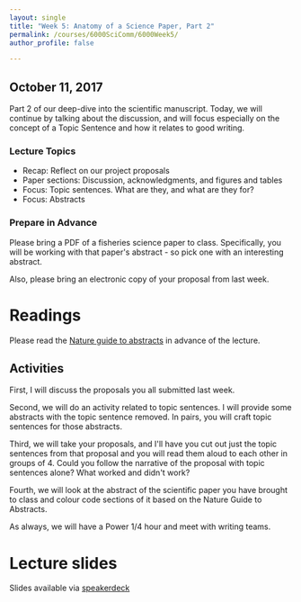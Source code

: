 ```yaml
---
layout: single
title: "Week 5: Anatomy of a Science Paper, Part 2"
permalink: /courses/6000SciComm/6000Week5/
author_profile: false

---
```


## October 11, 2017

Part 2 of our deep-dive into the scientific manuscript. Today, we will continue by talking about the discussion, and will focus especially on the concept of a Topic Sentence and how it relates to good writing.

### Lecture Topics

* Recap: Reflect on our project proposals
* Paper sections: Discussion, acknowledgments, and figures and tables
* Focus: Topic sentences. What are they, and what are they for?
* Focus: Abstracts

### Prepare in Advance

Please bring a PDF of a fisheries science paper to class. Specifically, you will be working with that paper's abstract - so pick one with an interesting abstract.

Also, please bring an electronic copy of your proposal from last week.

# Readings

Please read the [Nature guide to abstracts](http://www.nature.com/nature/authors/gta/Letter_bold_para.doc) in advance of the lecture.

## Activities

First, I will discuss the proposals you all submitted last week.

Second, we will do an activity related to topic sentences. I will provide some abstracts with the topic sentence removed. In pairs, you will craft topic sentences for those abstracts.

Third, we will take your proposals, and I'll have you cut out just the topic sentences from that proposal and you will read them aloud to each other in groups of 4. Could you follow the narrative of the proposal with topic sentences alone? What worked and didn't work?

Fourth, we will look at the abstract of the scientific paper you have brought to class and colour code sections of it based on the Nature Guide to Abstracts. 

As always, we will have a Power 1/4 hour and meet with writing teams.

# Lecture slides

<script async class="speakerdeck-embed" data-id="dc11ef21e1e44d458264f4da37ab4765" data-ratio="1.77777777777778" src="//speakerdeck.com/assets/embed.js"></script>

Slides available via [speakerdeck](https://speakerdeck.com/pandalusplatyceros/fish-6000-week-5-anatomy-of-a-science-paper-part-2)

